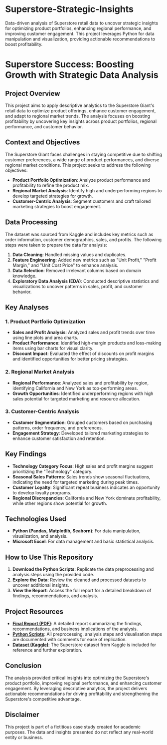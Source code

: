 # Superstore-Strategic-Insights
Data-driven analysis of Superstore retail data to uncover strategic insights for optimizing product portfolios, enhancing regional performance, and improving customer engagement. This project leverages Python for data manipulation and visualization, providing actionable recommendations to boost profitability.
# Superstore Success: Boosting Growth with Strategic Data Analysis

## Project Overview
This project aims to apply descriptive analytics to the Superstore Giant's retail data to optimize product offerings, enhance customer engagement, and adapt to regional market trends. The analysis focuses on boosting profitability by uncovering key insights across product portfolios, regional performance, and customer behavior.

## Context and Objectives
The Superstore Giant faces challenges in staying competitive due to shifting customer preferences, a wide range of product performances, and diverse regional market conditions. This project seeks to address the following objectives:

- **Product Portfolio Optimization**: Analyze product performance and profitability to refine the product mix.
- **Regional Market Analysis**: Identify high and underperforming regions to develop targeted strategies for growth.
- **Customer-Centric Analysis**: Segment customers and craft tailored marketing strategies to boost engagement.

## Data Processing
The dataset was sourced from Kaggle and includes key metrics such as order information, customer demographics, sales, and profits. The following steps were taken to prepare the data for analysis:

1. **Data Cleaning**: Handled missing values and duplicates.
2. **Feature Engineering**: Added new metrics such as "Unit Profit," "Profit Margin," and "Unit Cost Price" to enhance analysis.
3. **Data Selection**: Removed irrelevant columns based on domain knowledge.
4. **Exploratory Data Analysis (EDA)**: Conducted descriptive statistics and visualizations to uncover patterns in sales, profit, and customer behavior.

## Key Analyses

### 1. **Product Portfolio Optimization**
- **Sales and Profit Analysis**: Analyzed sales and profit trends over time using line plots and area charts.
- **Product Performance**: Identified high-margin products and loss-making items using bar charts for visual clarity.
- **Discount Impact**: Evaluated the effect of discounts on profit margins and identified opportunities for better pricing strategies.

### 2. **Regional Market Analysis**
- **Regional Performance**: Analyzed sales and profitability by region, identifying California and New York as top-performing areas.
- **Growth Opportunities**: Identified underperforming regions with high sales potential for targeted marketing and resource allocation.

### 3. **Customer-Centric Analysis**
- **Customer Segmentation**: Grouped customers based on purchasing patterns, order frequency, and preferences.
- **Engagement Strategy**: Developed tailored marketing strategies to enhance customer satisfaction and retention.

## Key Findings
- **Technology Category Focus**: High sales and profit margins suggest prioritizing the "Technology" category.
- **Seasonal Sales Patterns**: Sales trends show seasonal fluctuations, indicating the need for targeted marketing during peak times.
- **Customer Loyalty**: Significant repeat business indicates an opportunity to develop loyalty programs.
- **Regional Discrepancies**: California and New York dominate profitability, while other regions show potential for growth.

## Technologies Used
- **Python (Pandas, Matplotlib, Seaborn)**: For data manipulation, visualization, and analysis.
- **Microsoft Excel**: For data management and basic statistical analysis.

## How to Use This Repository
1. **Download the Python Scripts**: Replicate the data preprocessing and analysis steps using the provided code.
2. **Explore the Data**: Review the cleaned and processed datasets to uncover additional insights.
3. **View the Report**: Access the full report for a detailed breakdown of findings, recommendations, and analysis.

## Project Resources
- [**Final Report (PDF)**](https://github.com/magarSushant/Superstore-Strategic-Insights/blob/main/Superstore%20Analytics%20Report.pdf): A detailed report summarizing the findings, recommendations, and business implications of the analysis.
- [**Python Scripts**](https://github.com/magarSushant/Superstore-Strategic-Insights/blob/main/superstoredatasetscripts.py): All preprocessing, analysis steps and visualisation steps are documented with comments for ease of replication.
- [**Dataset (Kaggle)**](https://www.kaggle.com/datasets/vivek468/superstore-dataset-final): The Superstore dataset from Kaggle is included for reference and further exploration.

## Conclusion
The analysis provided critical insights into optimizing the Superstore's product portfolio, improving regional performance, and enhancing customer engagement. By leveraging descriptive analytics, the project delivers actionable recommendations for driving profitability and strengthening the Superstore's competitive advantage.

## Disclaimer
This project is part of a fictitious case study created for academic purposes. The data and insights presented do not reflect any real-world entity or business.
